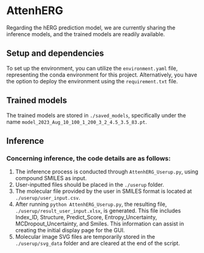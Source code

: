 # AttenhERG

  Regarding the hERG prediction model, we are currently sharing the inference models, and the trained models are readily available.

## Setup and dependencies 

  To set up the environment, you can utilize the `environment.yaml` file, representing the conda environment for this project. Alternatively, you have the option to deploy the environment using the `requirement.txt` file.

## Trained models

  The trained models are stored in `./saved_models`, specifically under the name `model_2023_Aug_10_100_1_200_3_2_4.5_3.5_83.pt`.


## Inference

### Concerning inference, the code details are as follows:

1. The inference process is conducted through `AttenhERG_Userup.py`, using compound SMILES as input.
2. User-inputted files should be placed in the `./userup` folder.
3. The molecular file provided by the user in SMILES format is located at `./userup/user_input.csv`.
4. After running `python AttenhERG_Userup.py`, the resulting file, `./userup/result_user_input.xlsx`, is generated. This file includes Index_ID, Structure, Predict_Score, Entropy_Uncertainty, MCDropout_Uncertainty, and Smiles. This information can assist in creating the initial display page for the GUI.
5. Molecular image SVG files are temporarily stored in the `./userup/svg_data` folder and are cleared at the end of the script.
